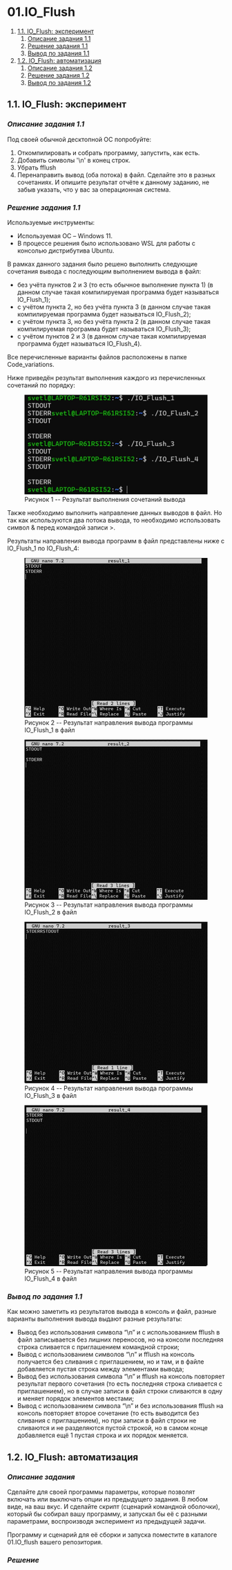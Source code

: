 # 01.IO_Flush

1. [1.1. IO_Flush: эксперимент](#1.1.-IO_Flush:-эксперимент)
    1. [Описание задания 1.1](#Описание-задания-1.1)
    2. [Решение задания 1.1](#Решение-задания-1.1)
    3. [Вывод по задания 1.1](#Вывод-по-задания-1.1)
2. [1.2. IO_Flush: автоматизация](#1.2.-IO_Flush:-автоматизация)
    1. [Описание задания 1.2](#Описание-задания-1.2)
    2. [Решение задания 1.2](#Решение-задания-1.2)
    3. [Вывод по задания 1.2](#Вывод-по-задания-1.2)

## 1.1. IO_Flush: эксперимент
### *Описание задания 1.1*
Под своей обычной десктопной ОС попробуйте:
1.	Откомпилировать и собрать программу, запустить, как есть.
2.	Добавить символы '\n' в конец строк.
3.	Убрать fflush
4.	Перенаправить вывод (оба потока) в файл.
Сделайте это в разных сочетаниях. И опишите результат отчёте к данному заданию, не забыв указать, что у вас за операционная система.

### *Решение задания 1.1*
Используемые инструменты:
- Используемая ОС – Windows 11.
- В процессе решения было использовано WSL для работы с консолью дистрибутива Ubuntu.

В рамках данного задания было решено выполнить следующие сочетания вывода с последующим выполнением вывода в файл:
-	без учёта пунктов 2 и 3 (то есть обычное выполнение пункта 1) (в данном случае такая компилируемая программа будет называться IO_Flush_1);
-	с учётом пункта 2, но без учёта пункта 3 (в данном случае такая компилируемая программа будет называться IO_Flush_2);
-	с учётом пункта 3, но без учёта пункта 2 (в данном случае такая компилируемая программа будет называться IO_Flush_3);
-	с учётом пунктов 2 и 3 (в данном случае такая компилируемая программа будет называться IO_Flush_4).

Все перечисленные варианты файлов расположены в папке Code_variations.

Ниже приведён результат выполнения каждого из перечисленных сочетаний по порядку:

<figure>
  <img
  src="Images/Terminal_result.jpg">
  <figcaption>
  Рисунок 1 -- Результат выполнения сочетаний вывода
  <figcaption>
</figure>
Также необходимо выполнить направление данных выводов в файл. Но так как используются два потока вывода, то необходимо использовать символ & перед командой записи >.

Результаты направления вывода программ в файл представлены ниже c IO_Flush_1 по IO_Flush_4:

<figure>
  <img
  src="Images/Result_1.jpg">
  <figcaption>
  Рисунок 2 -- Результат направления вывода программы IO_Flush_1 в файл
  <figcaption>
</figure>

<figure>
  <img
  src="Images/Result_2.jpg">
  <figcaption>
  Рисунок 3 -- Результат направления вывода программы IO_Flush_2 в файл
  <figcaption>
</figure>

<figure>
  <img
  src="Images/Result_3.jpg">
  <figcaption>
  Рисунок 4 -- Результат направления вывода программы IO_Flush_3 в файл
  <figcaption>
</figure>

<figure>
  <img
  src="Images/Result_4.jpg">
  <figcaption>
  Рисунок 5 -- Результат направления вывода программы IO_Flush_4 в файл
  <figcaption>
</figure>

### *Вывод по задания 1.1*
Как можно заметить из результатов вывода в консоль и файл, разные варианты выполнения вывода выдают разные результаты:
-	Вывод без использования символа “\n” и с использованием fflush в файл записывается без лишних переносов, но на консоли последняя строка сливается с приглашением командной строки;
-	Вывод c использованием символов “\n” и fflush на консоль получается без сливания с приглашением, но и там, и в файле добавляется пустая строка между элементами вывода;
-	Вывод без использования символа “\n” и fflush на консоль повторяет результат первого сочетания (то есть последняя строка сливается с приглашением), но в случае записи в файл строки сливаются в одну и меняет порядок элементов местами;
-	Вывод с использованием символа “\n” и без использования fflush на консоль повторяет второе сочетание (то есть выводится без сливания с приглашением), но при записи в файл строки не сливаются и не разделяются пустой строкой, но в самом конце добавляется ещё 1 пустая строка и их порядок меняется.

## 1.2. IO_Flush: автоматизация
### *Описание задания*
Сделайте для своей программы параметры, которые позволят включать или выключать опции из предыдущего задания. В любом виде, на ваш вкус. И сделайте скрипт (сценарий командной оболочки), который бы собирал вашу программу, и запускал бы её с разными параметрами, воспроизводя эксперимент из предыдущей задачи.

Программу и сценарий для её сборки и запуска поместите в каталоге 01.IO_flush вашего репозитория.

### *Решение*
